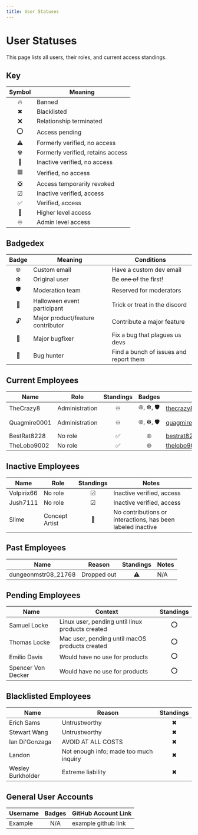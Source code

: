 ```yaml
---
title: User Statuses
---
```


# User Statuses

This page lists all users, their roles, and current access standings.

## Key

| Symbol | Meaning                              |
| :----: | ------------------------------------ |
| 🔥      | Banned                               |
| ✖      | Blacklisted                          |
| ❌      | Relationship terminated               |
| ⭕      | Access pending                       |
| ⚠️      | Formerly verified, no access         |
| ☢      | Formerly verified, retains access    |
| 🔲      | Inactive verified, no access         |
| 🟩      | Verified, no access                  |
| ❎      | Access temporarily revoked           |
| ☑      | Inactive verified, access            |
| ✅      | Verified, access                     |
| 🔼      | Higher level access                  |
| ♾      | Admin level access                   |

## Badgedex

| Badge | Meaning                               | Conditions                             |
| :----: | ------------------------------------ | -------------------------------------- |
| 🌐     | Custom email                         | Have a custom dev email                |
| ❇     | Original user                        | Be ~~one of~~ the first!               |
| 🛡     | Moderation team                      | Reserved for moderators                |
| 🎃     | Halloween event participant          | Trick or treat in the discord          |
| 🔓     | Major product/feature contributor    | Contribute a major feature             |
| 👾     | Major bugfixer                       | Fix a bug that plagues us devs         |
| 🐛     | Bug hunter                           | Find a bunch of issues and report them |

## Current Employees

| Name         | Role               | Standings | Badges | Email | Notes |
| ------------ | ------------------ | :------: | :------: | ------------------------------------------- | -------------------- |
| TheCrazy8    | Administration   |    ♾     | 🌐, ❇, 🛡 | thecrazy8@wdbypass.publicvm.com              |   Founder            |
| Quagmire0001 | Administration   |    ♾     | 🌐, ❇, 🛡 | quagmire0001@wdbypass.publicvm.com           |   Alpha Team         |
| BestRat8228  | No role            |    ✅     | 🌐 | bestrat8228@wdbypass.publicvm.com          |   N/A                |
| TheLobo9002  | No role            |    ✅     | 🌐 | thelobo9002@wdbypass.publicvm.com          |   N/A                |

## Inactive Employees

| Name       | Role   | Standings | Notes                      |
| ---------- | ------ | :-------: | -------------------------- |
| Volpirix66 | No role|    ☑      | Inactive verified, access  |
| Jush7111   | No role|    ☑      | Inactive verified, access  |
| Slime        | Concept Artist     |    🔲     | No contributions or interactions, has been labeled inactive |

## Past Employees

| Name                | Reason | Standings | Notes        |
| ------------------- | --------------- | :-------: | ------------ |
| dungeonmstr08_21768 | Dropped out     |    ⚠️     | N/A    |

## Pending Employees

| Name           | Context                                                | Standings |
| -------------- | ------------------------------------------------------ | :-------: |
| Samuel Locke  | Linux user, pending until linux products created       |    ⭕      |
| Thomas Locke  | Mac user, pending until macOS products created         |    ⭕      |
| Emilio Davis   | Would have no use for products                        |    ⭕      |
| Spencer Von Decker | Would have no use for products                    |    ⭕      |   

## Blacklisted Employees

| Name             | Reason                               | Standings |
| ---------------- | ------------------------------------ | :-------: |
| Erich Sams       | Untrustworthy                        |    ✖      |
| Stewart Wang     | Untrustworthy                        |    ✖      |
| Ian Di'Gonzaga   | AVOID AT ALL COSTS                   |    ✖      |
| Landon           | Not enough info; made too much inquiry|    ✖      |
| Wesley Burkholder| Extreme liability                    |    ✖      |

## General User Accounts

| Username    | Badges | GitHub Account Link |
| ----------- | :----: | ------------------- |
| Example     | N/A    | example github link |

